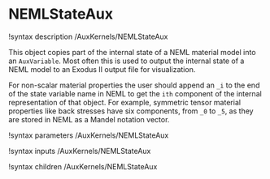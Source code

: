 # NEMLStateAux

!syntax description /AuxKernels/NEMLStateAux

This object copies part of the internal state of a NEML material model into an 
`AuxVariable`.  Most often this is used to output the internal state of a
NEML model to an Exodus II output file for visualization.

For non-scalar material properties the user should append an `_i` to the end of the
state variable name in NEML to get the `ith` component of the internal representation of
that object.  For example, symmetric tensor material properties like back stresses have
six components, from `_0` to `_5`, as they are stored in NEML as a Mandel notation vector.

!syntax parameters /AuxKernels/NEMLStateAux

!syntax inputs /AuxKernels/NEMLStateAux

!syntax children /AuxKernels/NEMLStateAux

